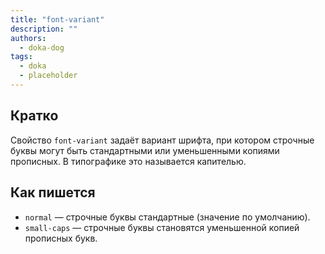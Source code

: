 ```yaml
---
title: "font-variant"
description: ""
authors:
  - doka-dog
tags:
  - doka
  - placeholder
---
```


## Кратко

Свойство `font-variant` задаёт вариант шрифта, при котором строчные буквы могут быть стандартными или уменьшенными копиями прописных. В типографике это называется капителью.

## Как пишется

- `normal` — строчные буквы стандартные (значение по умолчанию).
- `small-caps` — строчные буквы становятся уменьшенной копией прописных букв.

